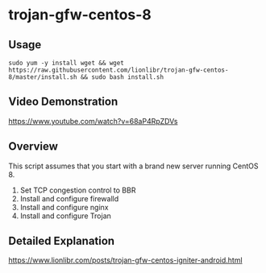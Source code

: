 # trojan-gfw-centos-8

## Usage
 
```
sudo yum -y install wget && wget https://raw.githubusercontent.com/lionlibr/trojan-gfw-centos-8/master/install.sh && sudo bash install.sh
```

## Video Demonstration

https://www.youtube.com/watch?v=68aP4RpZDVs

## Overview

This script assumes that you start with a brand new server running CentOS 8.

1. Set TCP congestion control to BBR
2. Install and configure firewalld
3. Install and configure nginx
4. Install and configure Trojan

## Detailed Explanation

https://www.lionlibr.com/posts/trojan-gfw-centos-igniter-android.html
